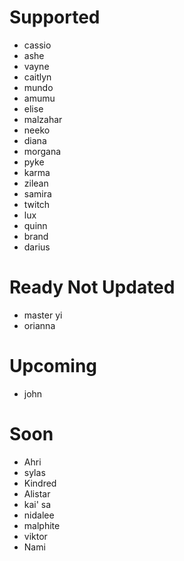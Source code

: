 # Supported
- cassio
- ashe
- vayne
- caitlyn
- mundo
- amumu
- elise
- malzahar
- neeko
- diana
- morgana
- pyke
- karma
- zilean
- samira
- twitch
- lux
- quinn
- brand
- darius

# Ready Not Updated
- master yi
- orianna

# Upcoming
- john

# Soon
- Ahri
- sylas
- Kindred
- Alistar 
- kai' sa
- nidalee
- malphite
- viktor
- Nami
